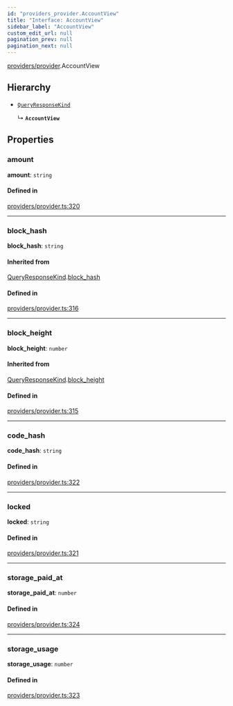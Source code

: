 ```yaml
---
id: "providers_provider.AccountView"
title: "Interface: AccountView"
sidebar_label: "AccountView"
custom_edit_url: null
pagination_prev: null
pagination_next: null
---
```


[providers/provider](../modules/providers_provider.md).AccountView

## Hierarchy

- [`QueryResponseKind`](providers_provider.QueryResponseKind.md)

  ↳ **`AccountView`**

## Properties

### amount

 **amount**: `string`

#### Defined in

[providers/provider.ts:320](https://github.com/maxhr/near-api-js/blob/a0c9a104/packages/near-api-js/src/providers/provider.ts#L320)

___

### block\_hash

 **block\_hash**: `string`

#### Inherited from

[QueryResponseKind](providers_provider.QueryResponseKind.md).[block_hash](providers_provider.QueryResponseKind.md#block_hash)

#### Defined in

[providers/provider.ts:316](https://github.com/maxhr/near-api-js/blob/a0c9a104/packages/near-api-js/src/providers/provider.ts#L316)

___

### block\_height

 **block\_height**: `number`

#### Inherited from

[QueryResponseKind](providers_provider.QueryResponseKind.md).[block_height](providers_provider.QueryResponseKind.md#block_height)

#### Defined in

[providers/provider.ts:315](https://github.com/maxhr/near-api-js/blob/a0c9a104/packages/near-api-js/src/providers/provider.ts#L315)

___

### code\_hash

 **code\_hash**: `string`

#### Defined in

[providers/provider.ts:322](https://github.com/maxhr/near-api-js/blob/a0c9a104/packages/near-api-js/src/providers/provider.ts#L322)

___

### locked

 **locked**: `string`

#### Defined in

[providers/provider.ts:321](https://github.com/maxhr/near-api-js/blob/a0c9a104/packages/near-api-js/src/providers/provider.ts#L321)

___

### storage\_paid\_at

 **storage\_paid\_at**: `number`

#### Defined in

[providers/provider.ts:324](https://github.com/maxhr/near-api-js/blob/a0c9a104/packages/near-api-js/src/providers/provider.ts#L324)

___

### storage\_usage

 **storage\_usage**: `number`

#### Defined in

[providers/provider.ts:323](https://github.com/maxhr/near-api-js/blob/a0c9a104/packages/near-api-js/src/providers/provider.ts#L323)

